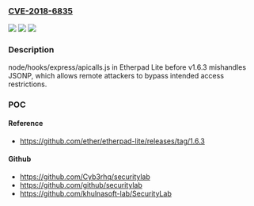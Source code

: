 ### [CVE-2018-6835](https://cve.mitre.org/cgi-bin/cvename.cgi?name=CVE-2018-6835)
![](https://img.shields.io/static/v1?label=Product&message=n%2Fa&color=blue)
![](https://img.shields.io/static/v1?label=Version&message=n%2Fa&color=blue)
![](https://img.shields.io/static/v1?label=Vulnerability&message=n%2Fa&color=brighgreen)

### Description

node/hooks/express/apicalls.js in Etherpad Lite before v1.6.3 mishandles JSONP, which allows remote attackers to bypass intended access restrictions.

### POC

#### Reference
- https://github.com/ether/etherpad-lite/releases/tag/1.6.3

#### Github
- https://github.com/Cyb3rhq/securitylab
- https://github.com/github/securitylab
- https://github.com/khulnasoft-lab/SecurityLab

